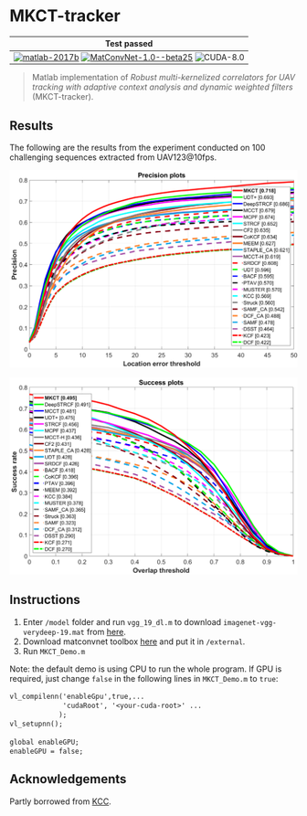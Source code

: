 # MKCT-tracker

| **Test passed**                                              |
| ------------------------------------------------------------ |
| [![matlab-2017b](https://img.shields.io/badge/matlab-2017b-yellow.svg)](https://www.mathworks.com/products/matlab.html) [![MatConvNet-1.0--beta25](https://img.shields.io/badge/MatConvNet-1.0--beta25%20-blue.svg)](http://www.vlfeat.org/matconvnet/download/matconvnet-1.0-beta25.tar.gz) ![CUDA-8.0](https://img.shields.io/badge/CUDA-8.0-green.svg) |

> Matlab implementation of *Robust multi-kernelized correlators for UAV tracking with adaptive context analysis and dynamic weighted filters* (MKCT-tracker).

## Results

The following are the results from the experiment conducted on 100 challenging sequences extracted from UAV123@10fps.

![Prec](.\result\Prec.png)

![Succ](.\result\Succ.png)

## Instructions

1. Enter `/model` folder and run `vgg_19_dl.m` to download `imagenet-vgg-verydeep-19.mat` from [here](http://www.vlfeat.org/matconvnet/models/imagenet-vgg-verydeep-19.mat).
2. Download matconvnet toolbox [here](http://www.vlfeat.org/matconvnet/download/matconvnet-1.0-beta25.tar.gz) and put it in `/external`.
3. Run `MKCT_Demo.m`

Note: the default demo is using CPU to run the whole program. If GPU is required, just change `false` in the following lines in `MKCT_Demo.m` to `true`:

```
vl_compilenn('enableGpu',true,... 
             'cudaRoot', '<your-cuda-root>' ...
            );
vl_setupnn();

global enableGPU;
enableGPU = false;
```

## Acknowledgements

Partly borrowed from [KCC](https://github.com/wang-chen/KCC/tree/master/tracking).